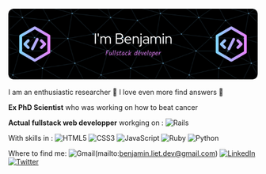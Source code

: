 ![Header](./github-header-image.png)

I am an enthusiastic researcher 🔬
I love even more find answers 🎉

**Ex PhD Scientist** who was working on how to beat cancer

**Actual fullstack web developper** workging on :
![Rails](https://img.shields.io/badge/rails-%23CC0000.svg?style=for-the-badge&logo=ruby-on-rails&logoColor=white)

With skills in :
![HTML5](https://img.shields.io/badge/html5-%23E34F26.svg?style=for-the-badge&logo=html5&logoColor=white)
![CSS3](https://img.shields.io/badge/css3-%231572B6.svg?style=for-the-badge&logo=css3&logoColor=white)
![JavaScript](https://img.shields.io/badge/javascript-%23323330.svg?style=for-the-badge&logo=javascript&logoColor=%23F7DF1E)
![Ruby](https://img.shields.io/badge/ruby-%23CC342D.svg?style=for-the-badge&logo=ruby&logoColor=white)
![Python](https://img.shields.io/badge/python-3670A0?style=for-the-badge&logo=python&logoColor=ffdd54)

Where to find me:
![Gmail](https://img.shields.io/badge/Gmail-D14836?style=for-the-badge&logo=gmail&logoColor=white)(mailto:benjamin.liet.dev@gmail.com)
[![LinkedIn](https://img.shields.io/badge/linkedin-%230077B5.svg?style=for-the-badge&logo=linkedin&logoColor=white)](https://www.linkedin.com/in/benjamin-liet-b1a58a5b/)
[![Twitter](https://img.shields.io/badge/Twitter-%231DA1F2.svg?style=for-the-badge&logo=Twitter&logoColor=white)](https://twitter.com/LietBenjamin)

<!--
**Benjaliette/Benjaliette** is a ✨ _special_ ✨ repository because its `README.md` (this file) appears on your GitHub profile.

Here are some ideas to get you started:

- 🔭 I’m currently working on ...
- 🌱 I’m currently learning ...
- 👯 I’m looking to collaborate on ...
- 🤔 I’m looking for help with ...
- 💬 Ask me about ...
- 📫 How to reach me: ...
- 😄 Pronouns: ...
- ⚡ Fun fact: ...
-->
